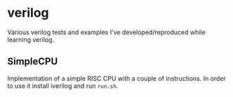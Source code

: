 # verilog
Various verilog tests and examples I've developed/reproduced while learning verilog.

## SimpleCPU
Implementation of a simple RISC CPU with a couple of instructions. In order to use it install iverilog and run `run.sh`.
